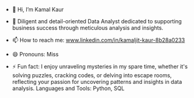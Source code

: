 - 👋 Hi, I’m Kamal Kaur
  
- 👀 Diligent and detail-oriented Data Analyst dedicated to supporting business success through meticulous analysis and insights.

- 📫 How to reach me: www.linkedin.com/in/kamaljit-kaur-8b28a0233

- 😄 Pronouns: Miss
- ⚡ Fun fact: I enjoy unraveling mysteries in my spare time, whether it's solving puzzles, cracking codes, or delving into escape rooms, reflecting your passion for uncovering patterns and insights in data analysis.
Languages and Tools: Python, SQL

<!---
Kamalkaur8664/Kamalkaur8664 is a ✨ special ✨ repository because its `README.md` (this file) appears on your GitHub profile.
You can click the Preview link to take a look at your changes.
--->
